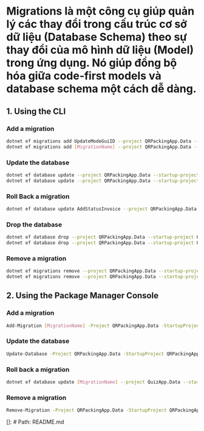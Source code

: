 # Migrations là một công cụ giúp quản lý các thay đổi trong cấu trúc cơ sở dữ liệu (Database Schema) theo sự thay đổi của mô hình dữ liệu (Model) trong ứng dụng. Nó giúp đồng bộ hóa giữa code-first models và database schema một cách dễ dàng.

## 1. Using the CLI

### Add a migration
```bash
dotnet ef migrations add UpdateModeGuiID --project QRPackingApp.Data --startup-project QRPackingApp.WebAPI --context QRPackingAppDbContext --output-dir Migrations
dotnet ef migrations add [MigrationName] --project QRPackingApp.Data --startup-project QRPackingApp.API --context StorageDbContext --output-dir Migrations/Storage
```

### Update the database
```bash
dotnet ef database update --project QRPackingApp.Data --startup-project QRPackingApp.WebAPI --context QRPackingAppDbContext
dotnet ef database update --project QRPackingApp.Data --startup-project QRPackingApp.WebAPI --context StorageDbContext
```

### Roll Back a migration
```bash
dotnet ef database update AddStatusInvoice --project QRPackingApp.Data --startup-project QRPackingApp.WebAPI --context QRPackingAppDbContext
```

### Drop the database
```bash
dotnet ef database drop --project QRPackingApp.Data --startup-project QRPackingApp.WebAPI --context QRPackingAppDbContext
dotnet ef database drop --project QRPackingApp.Data --startup-project QRPackingApp.WebAPI --context StorageDbContext
```

### Remove a migration
```bash
dotnet ef migrations remove --project QRPackingApp.Data --startup-project QRPackingApp.WebAPI --context QRPackingAppDbContext
dotnet ef migrations remove --project QRPackingApp.Data --startup-project QRPackingApp.API --context StorageDbContext
```

## 2. Using the Package Manager Console
### Add a migration
```bash
Add-Migration [MigrationName] -Project QRPackingApp.Data -StartupProject QRPackingApp.WebAPI -Context QRPackingAppDbContext -OutputDir QRPackingApp.Data/Migrations
```

### Update the database
```bash
Update-Database -Project QRPackingApp.Data -StartupProject QRPackingApp.WebAPI -Context QRPackingAppDbContext
```

### Roll back a migration
```bash
dotnet ef database update [MigrationName] --project QuizApp.Data --startup-project QuizApp.WebAPI --context QuizAppDbContext
```

### Remove a migration
```bash
Remove-Migration -Project QRPackingApp.Data -StartupProject QRPackingApp.WebAPI -Context QRPackingAppDbContext
```

[]: # Path: README.md
